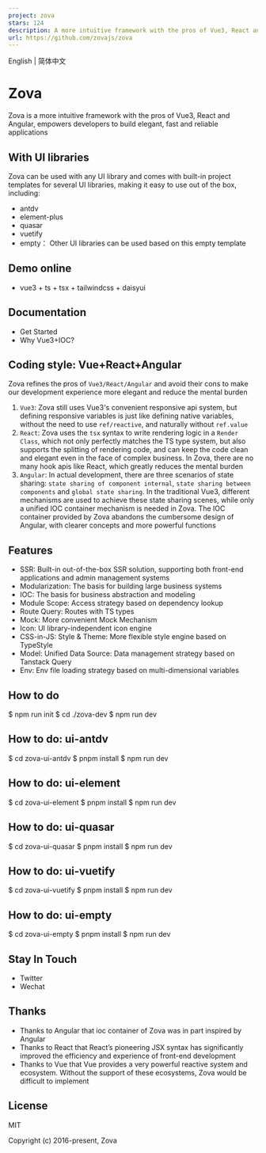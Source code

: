 ```yaml
---
project: zova
stars: 124
description: A more intuitive framework with the pros of Vue3, React and Angular, empowers developers to build elegant, fast and reliable applications
url: https://github.com/zovajs/zova
---
```


English | 简体中文

Zova
====

Zova is a more intuitive framework with the pros of Vue3, React and Angular, empowers developers to build elegant, fast and reliable applications

With UI libraries
-----------------

Zova can be used with any UI library and comes with built-in project templates for several UI libraries, making it easy to use out of the box, including:

-   antdv
-   element-plus
-   quasar
-   vuetify
-   empty： Other UI libraries can be used based on this empty template

Demo online
-----------

-   vue3 + ts + tsx + tailwindcss + daisyui

Documentation
-------------

-   Get Started
-   Why Vue3+IOC?

Coding style: Vue+React+Angular
-------------------------------

Zova refines the pros of `Vue3/React/Angular` and avoid their cons to make our development experience more elegant and reduce the mental burden

1.  `Vue3`: Zova still uses Vue3's convenient responsive api system, but defining responsive variables is just like defining native variables, without the need to use `ref/reactive`, and naturally without `ref.value`
2.  `React`: Zova uses the `tsx` syntax to write rendering logic in a `Render Class`, which not only perfectly matches the TS type system, but also supports the splitting of rendering code, and can keep the code clean and elegant even in the face of complex business. In Zova, there are no many hook apis like React, which greatly reduces the mental burden
3.  `Angular`: In actual development, there are three scenarios of state sharing: `state sharing of component internal`, `state sharing between components` and `global state sharing`. In the traditional Vue3, different mechanisms are used to achieve these state sharing scenes, while only a unified IOC container mechanism is needed in Zova. The IOC container provided by Zova abandons the cumbersome design of Angular, with clearer concepts and more powerful functions

Features
--------

-   SSR: Built-in out-of-the-box SSR solution, supporting both front-end applications and admin management systems
-   Modularization: The basis for building large business systems
-   IOC: The basis for business abstraction and modeling
-   Module Scope: Access strategy based on dependency lookup
-   Route Query: Routes with TS types
-   Mock: More convenient Mock Mechanism
-   Icon: UI library-independent icon engine
-   CSS-in-JS: Style & Theme: More flexible style engine based on TypeStyle
-   Model: Unified Data Source: Data management strategy based on Tanstack Query
-   Env: Env file loading strategy based on multi-dimensional variables

How to do
---------

$ npm run init
$ cd ./zova-dev
$ npm run dev

How to do: ui-antdv
-------------------

$ cd zova-ui-antdv
$ pnpm install
$ npm run dev

How to do: ui-element
---------------------

$ cd zova-ui-element
$ pnpm install
$ npm run dev

How to do: ui-quasar
--------------------

$ cd zova-ui-quasar
$ pnpm install
$ npm run dev

How to do: ui-vuetify
---------------------

$ cd zova-ui-vuetify
$ pnpm install
$ npm run dev

How to do: ui-empty
-------------------

$ cd zova-ui-empty
$ pnpm install
$ npm run dev

Stay In Touch
-------------

-   Twitter
-   Wechat

Thanks
------

-   Thanks to Angular that ioc container of Zova was in part inspired by Angular
-   Thanks to React that React’s pioneering JSX syntax has significantly improved the efficiency and experience of front-end development
-   Thanks to Vue that Vue provides a very powerful reactive system and ecosystem. Without the support of these ecosystems, Zova would be difficult to implement

License
-------

MIT

Copyright (c) 2016-present, Zova
